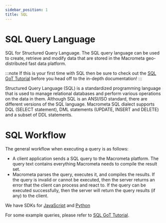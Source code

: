 ```yaml
---
sidebar_position: 1
title: SQL
---
```


# SQL Query Language

SQL for Structured Query Language. The SQL query language can be used to create, retrieve and modify data that are stored in the Macrometa geo-distributed fast data platform.

:::note
If this is your first time with SQL then be sure to check out the [SQL GoT Tutorial](tutorial/index.md) before you head off to the in-depth documentation!
:::

Structured Query Language (SQL) is a standardized programming language that is used to manage relational databases and perform various operations on the data in them.
Although SQL is an ANSI/ISO standard, there are different versions of the SQL language. Macrometa SQL dialect supports DQL (SELECT statement), DML statements (UPDATE, INSERT and DELETE) and a subset of DDL statements.

# SQL Workflow
The general workflow when executing a query is as follows:

- A client application sends a SQL query to the Macrometa platform. The query text contains everything Macrometa needs to compile the result set.
- Macrometa parses the query, executes it, and compiles the results. If the query is invalid or cannot be executed, then the server returns an error that the client can process and react to. If the query can be executed successfully, then the server will return the query results (if any) to the client.

We have SDKs for [JavaScript](https://github.com/Macrometacorp/jsC8) and [Python](https://github.com/Macrometacorp/pyC8)

For some example queries, please refer to [SQL GoT Tutorial](tutorial/index.md).

